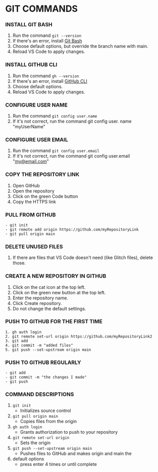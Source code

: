 # GIT COMMANDS

### INSTALL GIT BASH

1. Run the command `git --version`
2. If there's an error, install [Git Bash](https://git-scm.com/)
3. Choose default options, but override the branch name with main.
4. Reload VS Code to apply changes.

### INSTALL GITHUB CLI

1. Run the command `gh --version`
2. If there's an error, install [GitHub CLI](https://cli.github.com/)
3. Choose default options.
4. Reload VS Code to apply changes.

### CONFIGURE USER NAME

1. Run the command `git config user.name`
2. If it's not correct, run the command git config user. name "myUserName"

### CONFIGURE USER EMAIL

1. Run the command `git config user.email`
2. If it's not correct, run the command git config user.email "my@email.com"

### COPY THE REPOSITORY LINK

1. Open GitHub
2. Open the repository
3. Click on the green Code button
4. Copy the HTTPS link

### PULL FROM GITHUB

```
- git init
- git remote add origin https://github.com/myRepositoryLink
- git pull origin main
```

### DELETE UNUSED FILES

1. If there are files that VS Code doesn't need (like Glitch files), delete those.

### CREATE A NEW REPOSITORY IN GITHUB

1. Click on the cat icon at the top left.
2. Click on the green new button at the top left.
3. Enter the repository name.
4. Click Create repository.
5. Do not change the default settings.

### PUSH TO GITHUB FOR THE FIRST TIME

```
1. gh auth login
2. git remote set-url origin https://github.com/myRepositoryLink2
3. git add
4. git commit -m "added files"
5. git push --set-upstream origin main
```
   
### PUSH TO GITHUB REGULARLY

```
- git add
- git commit -m "the changes I made"
- git push
```

### COMMAND DESCRIPTIONS

1. `git init`
   - Initializes source control
2. `git pull origin main` 
    - Copies files from the origin
3. `gh auth login`
   - Grants authorization to push to your repository
4. `git remote set-url origin`
   - Sets the origin
5. `git push --set-upstream origin main`
   - Pushes files to GitHub and makes origin and main the
6. default options
   - press enter 4 times or until complete